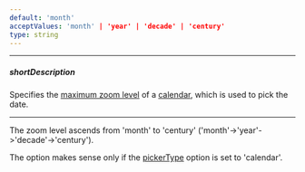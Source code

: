 ```yaml
---
default: 'month'
acceptValues: 'month' | 'year' | 'decade' | 'century'
type: string
---
```

---
##### shortDescription
Specifies the [maximum zoom level](/api-reference/10%20UI%20Widgets/dxCalendar/1%20Configuration/maxZoomLevel.md '/Documentation/ApiReference/UI_Widgets/dxCalendar/Configuration/#maxZoomLevel') of a [calendar](/api-reference/10%20UI%20Widgets/dxCalendar '/Documentation/ApiReference/UI_Widgets/dxCalendar/'), which is used to pick the date.

---
The zoom level ascends from 'month' to 'century' ('month'->'year'->'decade'->'century').

The option makes sense only if the [pickerType](/api-reference/10%20UI%20Widgets/dxDateBox/1%20Configuration/pickerType.md '/Documentation/ApiReference/UI_Widgets/dxDateBox/Configuration/#pickerType') option is set to 'calendar'.